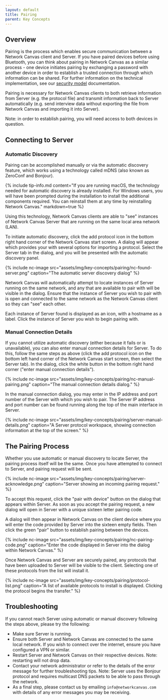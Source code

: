 ```yaml
---
layout: default
title: Pairing
parent: Key Concepts
---
```

## Overview

Pairing is the process which enables secure communication between a Network Canvas client and Server. If you have paired devices before using Bluetooth, you can think about pairing in Network Canvas as a similar process - one device initiates pairing by exchanging a password with another device in order to establish a trusted connection through which information can be shared. For further information on the technical implementation, see our [security model](../../technical-documentation/security-model) documentation.

Pairing is necessary for Network Canvas clients to both retrieve information from Server (e.g. the protocol file) and transmit information back to Server automatically (e.g. send interview data without exporting the file from Network Canvas and importing it into Server).

Note: in order to establish pairing, you will need access to both devices in question.

## Connecting to Server

### Automatic Discovery

Pairing can be accomplished manually or via the automatic discovery feature, which works using a technology called mDNS (also known as ZeroConf and Bonjour).

{% include tip-info.md content="If you are running macOS, the technology needed for automatic discovery is already installed. For Windows users, you will have been prompted during the installation to install the additional components required. You can reinstall them at any time by reinstalling Network Canvas." markdown=true %}

Using this technology, Network Canvas clients are able to "see" instances of Network Canvas Server that are running on the same local area network (LAN).

To initiate automatic discovery, click the add protocol icon in the bottom right hand corner of the Network Canvas start screen. A dialog will appear which provides your with several options for importing a protocol. Select the Server tab in the dialog, and you will be presented with the automatic discovery panel.

{% include nc-image src="assets/img/key-concepts/pairing/nc-found-server.png" caption="The automatic server discovery dialog" %}

Network Canvas will automatically attempt to locate instances of Server running on the same network, and any that are available to pair with will be visible in the dialog. Ensure that the instance of Server you wish to pair with is open and connected to the same network as the Network Canvas client so they can "see" each other.

Each instance of Server found is displayed as an icon, with a hostname as a label. Click the instance of Server you wish to begin pairing with.

### Manual Connection Details

If you cannot utilize automatic discovery (either because it fails or is unavailable), you can also enter manual connection details for Server. To do this, follow the same steps as above (click the add protocol icon on the bottom left hand corner of the Network Canvas start screen, then select the Server tab). In the dialog, click the white button in the bottom right hand corner ("enter manual connection details").

{% include nc-image src="assets/img/key-concepts/pairing/nc-manual-pairing.png" caption="The manual connection details dialog." %}

In the manual connection dialog, you may enter in the IP address and port number of the Server with which you wish to pair. The Server IP address and port number can be found running along the top of the main interface in Server.

{% include nc-image src="assets/img/key-concepts/pairing/server-manual-details.png" caption="A Server protocol workspace, showing connection information at the top of the screen." %}

## The Pairing Process

Whether you use automatic or manual discovery to locate Server, the pairing process itself will be the same. Once you have attempted to connect to Server, and pairing request will be sent.

{% include nc-image src="assets/img/key-concepts/pairing/server-acknowledge.png" caption="Server showing an incoming pairing request." %}

To accept this request, click the "pair with device" button on the dialog that appears within Server. As soon as you accept the pairing request, a new dialog will open in Server with a unique sixteen letter pairing code.

A dialog will then appear in Network Canvas on the client device where you will enter the code provided by Server into the sixteen empty fields. Then click the green "pair" button to establish pairing between the devices.

{% include nc-image src="assets/img/key-concepts/pairing/nc-pairing-code.png" caption="Enter the code displayed in Server into the dialog within Network Canvas." %}

Once Network Canvas and Server are securely paired, any protocols that have been uploaded to Server will be visible to the client. Selecting one of these protocols from the list will install it.

{% include nc-image src="assets/img/key-concepts/pairing/protocol-list.png" caption="A list of available protocols to install is displayed. Clicking the protocol begins the transfer." %}

## Troubleshooting

If you cannot reach Server using automatic or manual discovery following the steps above, please try the following:

* Make sure Server is running.
* Ensure both Server and Network Canvas are connected to the same local network. If you wish to connect over the internet, ensure you have configured a VPN or similar.
* Restart Server and Network Canvas on their respective devices. Note: restarting will not drop data.
* Contact your network administrator or refer to the details of the error message for further troubleshooting tips. Note: Server uses the Bonjour protocol and requires multicast DNS packets to be able to pass through the network.
* As a final step, please contact us by emailing `info@networkcanvas.com` with details of any error messages you may be receiving.
